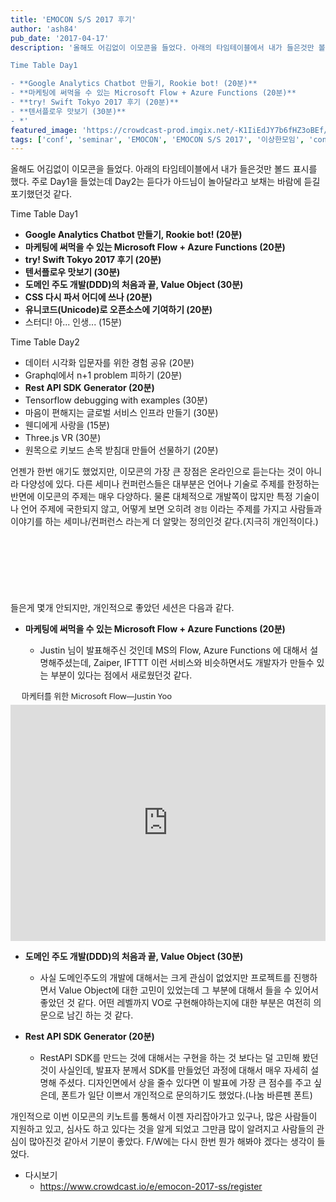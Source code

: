 ```yaml
---
title: 'EMOCON S/S 2017 후기'
author: 'ash84'
pub_date: '2017-04-17'
description: '올해도 어김없이 이모콘을 들었다. 아래의 타임테이블에서 내가 들은것만 볼드 표시를 했다. 주로 Day1을 들었는데 Day2는 듣다가 아드님이 놀아달라고 보채는 바람에 듣길 포기했던것 같다. 

Time Table Day1

- **Google Analytics Chatbot 만들기, Rookie bot! (20분)**
- **마케팅에 써먹을 수 있는 Microsoft Flow + Azure Functions (20분)**
- **try! Swift Tokyo 2017 후기 (20분)**
- **텐서플로우 맛보기 (30분)**
- *'
featured_image: 'https://crowdcast-prod.imgix.net/-K1IiEdJY7b6fHZ3oBEf/event-cover-3485?w=800'
tags: ['conf', 'seminar', 'EMOCON', 'EMOCON S/S 2017', '이상한모임', 'conference']
---
```


올해도 어김없이 이모콘을 들었다. 아래의 타임테이블에서 내가 들은것만 볼드 표시를 했다. 주로 Day1을 들었는데 Day2는 듣다가 아드님이 놀아달라고 보채는 바람에 듣길 포기했던것 같다. 

Time Table Day1

- **Google Analytics Chatbot 만들기, Rookie bot! (20분)**
- **마케팅에 써먹을 수 있는 Microsoft Flow + Azure Functions (20분)**
- **try! Swift Tokyo 2017 후기 (20분)**
- **텐서플로우 맛보기 (30분)**
- **도메인 주도 개발(DDD)의 처음과 끝, Value Object (30분)**
- **CSS 다시 파서 어디에 쓰나 (20분)**
- **유니코드(Unicode)로 오픈소스에 기여하기 (20분)**
- 스터디! 아... 인생... (15분)

Time Table Day2

- 데이터 시각화 입문자를 위한 경험 공유 (20분)
- Graphql에서 n+1 problem 피하기 (20분)
- **Rest API SDK Generator (20분)**
- Tensorflow debugging with examples (30분)
- 마음이 편해지는 글로벌 서비스 인프라 만들기 (30분)
- 웬디에게 사랑을 (15분)
- Three.js VR (30분)
- 원목으로 키보드 손목 받침대 만들어 선물하기 (20분)

언젠가 한번 애기도 했었지만, 이모콘의 가장 큰 장점은 온라인으로 듣는다는 것이 아니라 다양성에 있다. 다른 세미나 컨퍼런스들은 대부분은 언어나 기술로 주제를 한정하는 반면에 이모콘의 주제는 매우 다양하다. 물론 대체적으로 개발쪽이 많지만 특정 기술이나 언어 주제에 국한되지 않고, 어떻게 보면 오히려 `경험` 이라는 주제를 가지고 사람들과 이야기를 하는 세미나/컨퍼런스 라는게 더 알맞는 정의인것 같다.(지극히 개인적이다.)

<script async src="//pagead2.googlesyndication.com/pagead/js/adsbygoogle.js"></script>
<!-- 페이지내_긴_배너 -->
<ins class="adsbygoogle"
     style="display:inline-block;width:728px;height:90px"
     data-ad-client="ca-pub-8699046198561974"
     data-ad-slot="5480877276"></ins>
<script>
(adsbygoogle = window.adsbygoogle || []).push({});
</script>

들은게 몇개 안되지만, 개인적으로 좋았던 세션은 다음과 같다. 


- **마케팅에 써먹을 수 있는 Microsoft Flow + Azure Functions (20분)**

  - Justin 님이 발표해주신 것인데 MS의 Flow, Azure Functions 에 대해서 설명해주셨는데, Zaiper, IFTTT 이런 서비스와 비슷하면서도 개발자가 만들수 있는 부분이 있다는 점에서 새로웠던것 같다. 
<div style="width: 608px; max-width: 100%; margin-bottom:5px;"><a href="https://docs.com/justinyoo/6170/microsoft-flow?c=8opZXM" title="마케터를 위한 Microsoft Flow" target="_blank" style="font-family: 'Segoe UI'; font-size: 13px; text-decoration: none; margin-left:18px ">마케터를 위한 Microsoft Flow</a><span style="font-family: 'Segoe UI'; font-size: 13px ">—</span><a href="https://docs.com/justinyoo" target="_blank" style="font-family: 'Segoe UI'; font-size: 13px; text-decoration: none ">Justin Yoo</a></div><iframe src="https://docs.com/d/embed/D25191012-1063-7839-1660-000488565033%7eMf910d383-aadc-c64c-94a1-34aacea1c31b" frameborder="0" scrolling="no" width="608px" height="378px" style="max-width:100%" allowfullscreen="True"></iframe>


- **도메인 주도 개발(DDD)의 처음과 끝, Value Object (30분)**
  - 사실 도메인주도의 개발에 대해서는 크게 관심이 없었지만 프로젝트를 진행하면서 Value Object에 대한 고민이 있었는데 그 부분에 대해서 들을 수 있어서 좋았던 것 같다. 어떤 레벨까지 VO로 구현해야하는지에 대한 부분은 여전히 의문으로 남긴 하는 것 같다. 

- **Rest API SDK Generator (20분)**
  - RestAPI SDK를 만드는 것에 대해서는 구현을 하는 것 보다는 덜 고민해 봤던것이 사실인데, 발표자 분께서 SDK를 만들었던 과정에 대해서 매우 자세히 설명해 주셨다. 디자인면에서 상을 줄수 있다면 이 발표에 가장 큰 점수를 주고 싶은데, 폰트가 일단 이쁘서 개인적으로 문의하기도 했었다.(나눔 바른펜 폰트)

 
개인적으로 이번 이모콘의 키노트를 통해서 이젠 자리잡아가고 있구나, 많은 사람들이 지원하고 있고, 심사도 하고 있다는 것을 알게 되었고 그만큼 많이 알려지고 사람들의 관심이 많아진것 같아서 기분이 좋았다. F/W에는 다시 한번 뭔가 해봐야 겠다는 생각이 들었다. 

- 다시보기 
  - https://www.crowdcast.io/e/emocon-2017-ss/register
